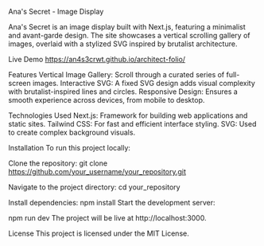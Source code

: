 Ana's Secret - Image Display

Ana's Secret is an image display built with Next.js, featuring a minimalist and avant-garde design. The site showcases a vertical scrolling gallery of images, overlaid with a stylized SVG inspired by brutalist architecture.


Live Demo
https://an4s3crwt.github.io/architect-folio/




Features
Vertical Image Gallery: Scroll through a curated series of full-screen images.
Interactive SVG: A fixed SVG design adds visual complexity with brutalist-inspired lines and circles.
Responsive Design: Ensures a smooth experience across devices, from mobile to desktop.


Technologies Used
Next.js: Framework for building web applications and static sites.
Tailwind CSS: For fast and efficient interface styling.
SVG: Used to create complex background visuals.


Installation
To run this project locally:

Clone the repository:
git clone https://github.com/your_username/your_repository.git

Navigate to the project directory:
cd your_repository


Install dependencies:
npm install
Start the development server:

npm run dev
The project will be live at http://localhost:3000.


License
This project is licensed under the MIT License.